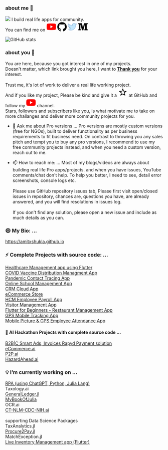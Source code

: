 ### about me 👋
<!--
**AmitXShukla/AmitXShukla** is a ✨ _special_ ✨ repository because its `README.md` (this file) appears on your GitHub profile.

Here are some ideas to get you started:

- 🔭 I’m currently working on ...
- 🌱 I’m currently learning ...
- 👯 I’m looking to collaborate on ...
- 🤔 I’m looking for help with ...
- 💬 Ask me about ...
- 📫 How to reach me: ...
- 😄 Pronouns: ...
- ⚡ Fun fact: ...
-->
<img src="https://avatars3.githubusercontent.com/u/20031132?s=460&u=0dd69a65cc13bf4f75c133a78938695f5379584b&v=4" width="20px"> I build real life apps for community.<br/>
You can find me on 
[<img src="https://raw.githubusercontent.com/AmitXShukla/AmitXShukla.github.io/master/assets/icons/youtube.svg" width="30px" height="30px">](https://youtube.com/@amit.shukla)
[<img src="https://raw.githubusercontent.com/AmitXShukla/AmitXShukla.github.io/master/assets/icons/github.svg" width="30px" height="30px">](https://amitxshukla.github.io/aboutus)
[<img src="https://raw.githubusercontent.com/AmitXShukla/AmitXShukla.github.io/master/assets/icons/twitter_2.svg" width="30px" height="30px">](https://twitter.com/ashuklax)
[<img src="https://raw.githubusercontent.com/AmitXShukla/AmitXShukla.github.io/master/assets/icons/medium.svg" width="30px" height="30px">](https://amit-shukla.medium.com/)

![GitHub stats](https://github-readme-stats.vercel.app/api?username=AmitXShukla&show_icons=true)

### about you 👯
You are here, because you got interest in one of my projects.<br/>
Doesn't matter, which link brought you here, I want to <b><u>Thank you</u></b> for your interest.<br/><br/>
Trust me, it's lot of work to deliver a real life working project.<br>
And if you like my project, Please be kind and give it a [<img src="https://raw.githubusercontent.com/AmitXShukla/AmitXShukla.github.io/master/assets/icons/star.svg" width="30px" height="30px">](https://amitxshukla.github.io/aboutus) at GitHub and follow my [<img src="https://raw.githubusercontent.com/AmitXShukla/AmitXShukla.github.io/master/assets/icons/youtube.svg" width="30px" height="30px">](https://youtube.com/@amit.shukla) channel.
<br/>
Stars, followers and subscribers like you, is what motivate me to take on more challanges and deliver more community projects for you.

- 💬 Ask me about Pro versions ...
Pro versions are mostly custom versions (free for NGOs), built to deliver functionality as per business requirements to fit business need.
On contrast to throwing you any sales pitch and tempt you to buy any pro versions, I recommend to use my free community projects instead,
and when you need a custom version, reach out to me.

- 📫 How to reach me: ...
Most of my blogs/videos are always about building real life Pro apps/projects.
and when you have issues, YouTube comments/chat don't help.
To help you better, I need to see, detail error screenshots, console logs etc.<br/><br/>
Please use GitHub repository issues tab, Please first visit open/closed issues in repository, chances are, questions you have, are already answered, and you will find resolutions in issues log.<br/><br/>
If you don't find any solution, please open a new issue and include as much details as you can.

### 😄 My Bio: ...
<A href="https://amitxshukla.github.io/aboutus">https://amitxshukla.github.io</a><br/>

### ⚡ Complete Projects with source code: ...
<!--
<g-emoji class="g-emoji" alias="seedling" fallback-src="https://github.githubassets.com/images/icons/emoji/unicode/1f331.png">🌱</g-emoji> <b>Bestsellers:</b><br/>
-->
<a href="https://github.com/AmitXShukla/Healthcare-Management-App-Flutter_Firebase">Healthcare Management app using Flutter</a><br/>
<a href="https://github.com/AmitXShukla/Covid-Vaccine-Distribution-Management-App">COVID Vaccine Distribution Managment App</a><br/>
<a href="https://github.com/AmitXShukla/Pandemic-Contact-Tracing-App">Pandemic Contact Tracing App</a><br/>
<A href="https://github.com/AmitXShukla/Online-School-Management-App-Angular-Firebase">Online School Management App</a><br/>
<A href="https://github.com/AmitXShukla/ERP-Apps-CRM-Cloud-Angular_Firebase">CRM Cloud App</a><br/>
<A href="https://github.com/AmitXShukla/Online-Shop-eCommerce-App-Angular-6-Firebase">eCommerce Store</a><br/>
<A href="https://github.com/AmitXShukla/Employee-Payroll-Salary-App-Angular-6-MEAN-Stack">HCM Employee Payroll App</a><br/>
<A href="https://github.com/AmitXShukla/Visitor-Management-App">Visitor Management App</a><br/>
<A href="https://github.com/AmitXShukla/Flutter-for-Beginners">Flutter for Beginners - Restaurant Management App</a><br/>
<A href="https://github.com/AmitXShukla/GPS-Mobile-Tracking-App">GPS Mobile Tracking App</a><br/>
<A href="https://github.com/AmitXShukla/Mobile-Picture-GPS-Tracking-Attendance-APP">Mobile Picture & GPS Employee Attendance App</a><br/>
#### 🔭 AI Hackathon Projects with complete source code ...<br/>
<a href="https://github.com/AmitXShukla/Rapyd">B2B|C Smart Ads, Invoices Rapyd Payment solution</a><br/>
<a href="https://github.com/AmitXShukla/eCommerce.ai">eCommerce.ai</a><br/>
<a href="https://github.com/AmitXShukla/P2P.ai">P2P.ai</a><br/>
<a href="https://github.com/AmitXShukla/HazardAhead.ai">HazardAhead.ai</a><br/>

### 💡 I’m currently working on ...<br/>
<a href="https://github.com/AmitXShukla/RPA">RPA (using ChatGPT, Python, Julia Lang)</a><br/>
Taxology.ai<br/>
<a href="https://github.com/AmitXShukla/GeneralLedger.jl">GeneralLedger.jl</a><br/>
<a href="https://github.com/AmitXShukla/MyBookOfJulia">MyBookOfJulia</a><br/>
OCR.ai<br/>
<a href="https://github.com/AmitXShukla/CT-NLM-CDC-NIH.ai">CT-NLM-CDC-NIH.ai</a><br/><br/>
supporting Data Science Packages <br/>
TaxAnalytics.jl<br/>
<a href="https://github.com/AmitXShukla/P2P.jl">Procure2Pay.jl</a><br/>
MatchException.jl<br/>
<a href="https://github.com/AmitXShukla/Inventory.ai">Live Inventory Management app (Flutter)</a><br/>
